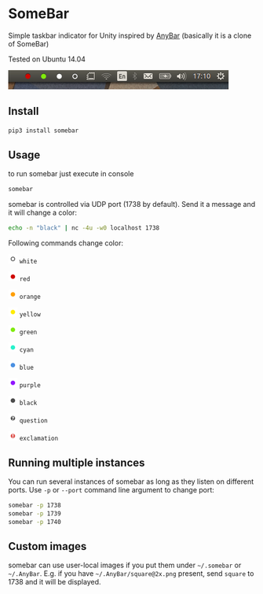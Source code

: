 # SomeBar

Simple taskbar indicator for Unity inspired by [AnyBar](https://github.com/tonsky/AnyBar) (basically it is a clone of SomeBar)

Tested on Ubuntu 14.04

<img src="somebar.png?raw=true" />

## Install

```sh
pip3 install somebar
```

## Usage

to run somebar just execute in console
```sh
somebar
```

somebar is controlled via UDP port (1738 by default). Send it a message and it will change a color:

```sh
echo -n "black" | nc -4u -w0 localhost 1738
```

Following commands change color:

<img src="somebar_icons/white@2x.png?raw=true" width=19 /> `white`

<img src="somebar_icons/red@2x.png?raw=true" width=19 /> `red`

<img src="somebar_icons/orange@2x.png?raw=true" width=19 /> `orange`

<img src="somebar_icons/yellow@2x.png?raw=true" width=19 /> `yellow`

<img src="somebar_icons/green@2x.png?raw=true" width=19 /> `green`

<img src="somebar_icons/cyan@2x.png?raw=true" width=19 /> `cyan`

<img src="somebar_icons/blue@2x.png?raw=true" width=19 /> `blue`

<img src="somebar_icons/purple@2x.png?raw=true" width=19 /> `purple`

<img src="somebar_icons/black@2x.png?raw=true" width=19 /> `black`

<img src="somebar_icons/question@2x.png?raw=true" width=19 /> `question`

<img src="somebar_icons/exclamation@2x.png?raw=true" width=19 /> `exclamation`


## Running multiple instances

You can run several instances of somebar as long as they listen on different ports. Use `-p` or `--port` command line argument to change port:

```sh
somebar -p 1738
somebar -p 1739
somebar -p 1740
```

## Custom images

somebar can use user-local images if you put them under `~/.somebar` or `~/.AnyBar`. E.g. if you have `~/.AnyBar/square@2x.png` present, send `square` to 1738 and it will be displayed.
